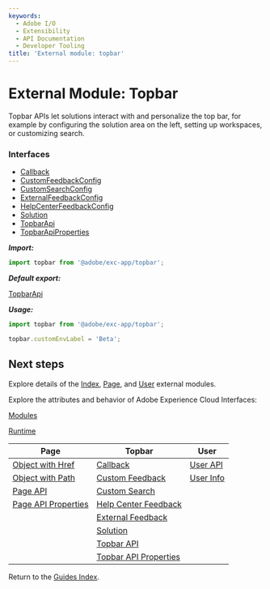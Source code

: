 ```yaml
---
keywords:
  - Adobe I/O
  - Extensibility
  - API Documentation
  - Developer Tooling
title: 'External module: topbar'
---
```


# External Module: Topbar

Topbar APIs let solutions interact with and personalize the top bar, for example by configuring the solution area on the left, setting up workspaces, or customizing search.

### Interfaces

- [Callback](../interfaces/topbar.callback.md)
- [CustomFeedbackConfig](../interfaces/topbar.customfeedbackconfig.md)
- [CustomSearchConfig](../interfaces/topbar.customsearchconfig.md)
- [ExternalFeedbackConfig](../interfaces/topbar.externalfeedbackconfig.md)
- [HelpCenterFeedbackConfig](../interfaces/topbar.helpcenterfeedbackconfig.md)
- [Solution](../interfaces/topbar.solution.md)
- [TopbarApi](../interfaces/topbar.topbarapi.md)
- [TopbarApiProperties](../interfaces/topbar.topbarapiproperties.md)

***Import:***

```typescript
import topbar from '@adobe/exc-app/topbar';
```

***Default export:***

[TopbarApi](../interfaces/topbar.topbarapi.md)

***Usage:***

```typescript
import topbar from '@adobe/exc-app/topbar';

topbar.customEnvLabel = 'Beta';
```

## Next steps

Explore details of the [Index](index.md), [Page](page.md), and [User](user.md) external modules.

Explore the attributes and behavior of Adobe Experience Cloud Interfaces:

[Modules](modules.md)

[Runtime](runtime.md)

| Page                                             | Topbar                                                     | User                          |
| ------------------------------------------------ | ---------------------------------------------------------- | ----------------------------- |
| [Object with Href](page.objectwithhref.md)       | [Callback](topbar.callback)                                | [User API](user.userapi.md)   |
| [Object with Path](pageobjectwithpath.md)        | [Custom Feedback](topbar.customfeedback.md)                | [User Info](user.userinfo.md) |
| [Page API](page.pageapi.md)                      | [Custom Search](topbar.customsearchconfig.md)              |                               |
| [Page API Properties](page.pageapiproperties.md) | [Help Center Feedback](topbar.helpcenterfeedbackconfig.md) |                               |
|                                                  | [External Feedback](topbar.externalfeedbackconfig.md)      |                               |
|                                                  | [Solution](topbar.solution.md)                             |                               |
|                                                  | [Topbar API](topbar.topbarapi.md)                          |                               |
|                                                  | [Topbar API Properties](topbar.topbarapiproperties.md)     |                               |

Return to the [Guides Index](../../guides_index.md).
